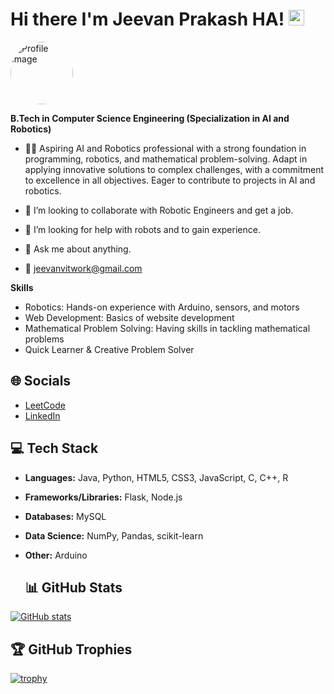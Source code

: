# Hi there I'm Jeevan Prakash HA! <img src="https://media.giphy.com/media/hvRJCLFzcasrR4ia7z/giphy.gif" width="25px"> 

<img src="https://media.licdn.com/dms/image/D5635AQHQQ3OPzf6J9g/profile-framedphoto-shrink_400_400/0/1707316331213?e=1710090000&v=beta&t=TlPjC-mOPz98Wnd5hCZvD5t6Nu1tFOFZWuFwM5zSNzk" alt="Profile Image" style="border-radius: 100%; width: 100px; height: 100px;">

**B.Tech in Computer Science Engineering (Specialization in AI and Robotics)**

- 🧑‍💻 Aspiring AI and Robotics professional with a strong foundation in programming, robotics, and mathematical problem-solving. Adapt in applying innovative solutions to complex challenges, with a commitment to excellence in all objectives. Eager to contribute to projects in AI and robotics.

- 👯 I’m looking to collaborate with Robotic Engineers and get a job.

- 🤔 I’m looking for help with robots and to gain experience.

- 💬 Ask me about anything.

- 📩 jeevanvitwork@gmail.com

**Skills**
  - Robotics: Hands-on experience with Arduino, sensors, and motors
  - Web Development: Basics of website development
  - Mathematical Problem Solving: Having skills in tackling mathematical problems
  - Quick Learner & Creative Problem Solver

## 🌐 Socials
- [LeetCode](https://leetcode.com/jeevanvitwork)
- [LinkedIn](https://www.linkedin.com/in/jeevan-prakash-b3846a211)

## 💻 Tech Stack
- **Languages:** Java, Python, HTML5, CSS3, JavaScript, C, C++, R
- **Frameworks/Libraries:**  Flask, Node.js
- **Databases:**  MySQL
- **Data Science:** NumPy, Pandas, scikit-learn
- **Other:** Arduino

  ## 📊 GitHub Stats
[![GitHub stats](https://github-readme-stats.vercel.app/api?username=YOUR_GITHUB_USERNAME&show_icons=true&theme=radical)](https://github.com/YOUR_GITHUB_USERNAME)

## 🏆 GitHub Trophies
[![trophy](https://github-profile-trophy.vercel.app/?username=YOUR_GITHUB_USERNAME&theme=dracula)](https://github.com/ryo-ma/github-profile-trophy)

